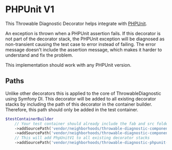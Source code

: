 # PHPUnit V1
This Throwable Diagnostic Decorator helps integrate with [PHPUnit](https://github.com/sebastianbergmann/phpunit).

An exception is thrown when a PHPUnit assertion fails. If this decorator is not part of the decorator stack, the PHPUnit exception will be diagnosed as non-transient causing the test case to error instead of failing. The error message doesn't include the assertion message, which makes it harder to understand and fix the problem.

This implementation should work with any PHPUnit version.

## Paths
Unlike other decorators this is applied to the core of ThrowableDiagnostic using Symfony DI. This decorator will be added to all existing decorator stacks by including the path of this decorator in the container builder. Therefore, this path should only be added in the test container.

```php
$testContainerBuilder
    // Your test container should already include the fab and src folders of ThrowableDiagnosticV1
    ->addSourcePath('vendor/neighborhoods/throwable-diagnostic-component/fab/ThrowableDiagnosticV1')
    ->addSourcePath('vendor/neighborhoods/throwable-diagnostic-component/src/ThrowableDiagnosticV1')
    // This will add PhpUnitV1 to all existing decorator stacks
    ->addSourcePath('vendor/neighborhoods/throwable-diagnostic-phpunit-component/src/ThrowableDiagnosticV1Decorators/PhpUnitV1');
```
